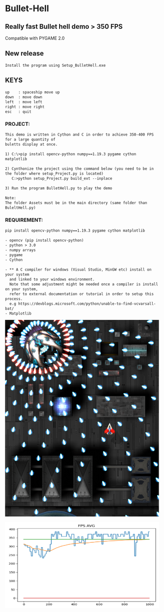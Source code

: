 # Bullet-Hell

## Really fast Bullet hell demo > 350 FPS 
Compatible with PYGAME 2.0 

## New release 
```
Install the program using Setup_BulletHell.exe
```

## KEYS
```
up    : spaceship move up
down  : move down 
left  : move left 
right : move right 
esc   : quit
```

### PROJECT:
```
This demo is written in Cython and C in order to achieve 350-400 FPS for a large quantity of 
buletts display at once.

1) C:\>pip install opencv-python numpy==1.19.3 pygame cython matplotlib

2) Cynthonize the project using the command below (you need to be in the folder where setup_Project.py is located)
   C:>python setup_Project.py build_ext --inplace

3) Run the program BulletHell.py to play the demo

Note:
The folder Assets must be in the main directory (same folder than BuleltHell.py)
```

### REQUIREMENT:
```
pip install opencv-python numpy==1.19.3 pygame cython matplotlib

- opencv (pip install opencv-python)
- python > 3.0
- numpy arrays
- pygame
- Cython

- ** A C compiler for windows (Visual Studio, MinGW etc) install on your system 
  and linked to your windows environment.
  Note that some adjustment might be needed once a compiler is install on your system, 
  refer to external documentation or tutorial in order to setup this process.
  e.g https://devblogs.microsoft.com/python/unable-to-find-vcvarsall-bat/
- Matplotlib 
```
![alt text](https://github.com/yoyoberenguer/Bullet-Hell/blob/master/screenshot1655.png)


![alt text](https://github.com/yoyoberenguer/Bullet-Hell/blob/master/FPS.png)

